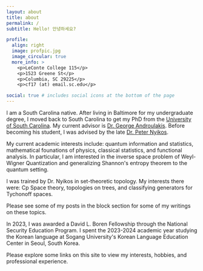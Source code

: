 ```yaml
---
layout: about
title: about
permalink: /
subtitle: Hello! 안녕하세요?

profile:
  align: right
  image: profpic.jpg
  image_circular: true
  more_info: >
    <p>LeConte College 115</p>
    <p>1523 Greene St</p>
    <p>Columbia, SC 29225</p>
    <p>cf17 (at) email.sc.edu</p>

social: true # includes social icons at the bottom of the page
---
```

I am a South Carolina native. After living in Baltimore for my undergraduate
degree, I moved back to South Carolina to get my PhD from the <a
href='https://sc.edu'>University of
South Carolina</a>. My current advisor is <a
href='https://people.math.sc.edu/androula/'>Dr. George Androulakis</a>. Before
becoming his student, I was advised by the late <a
href='https://people.math.sc.edu/nyikos/'>Dr. Peter Nyikos</a>. 

My current academic interests include: quantum information and statistics,
mathematical founations of physics, classical statistics, and functional
analysis. In particular, I am interested in the inverse space
problem of Weyl-Wigner Quantization and generalizing Shannon's entropy theorem
to the quantum setting.

I was trained by Dr. Nyikos in set-theoretic topology. My interests there were:
Cp Space theory, topologies on trees, and classifying generators for Tychonoff
spaces. 

Please see some of my posts in the block section for some of my writings on
these topics.

In 2023, I was awarded a David L. Boren Fellowship through the National
Security Education Program. I spent the 2023-2024 academic year studying the
Korean language at Sogang University's Korean Language Education Center in
Seoul, South Korea. 

Please explore some links on this site to view my interests, hobbies, and
professional experience.
